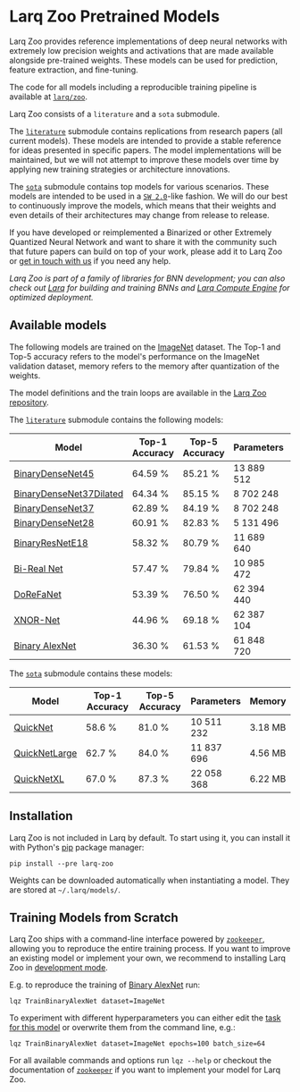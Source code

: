 # Larq Zoo Pretrained Models

Larq Zoo provides reference implementations of deep neural networks with extremely low precision weights and activations that are made available alongside pre-trained weights.
These models can be used for prediction, feature extraction, and fine-tuning.

The code for all models including a reproducible training pipeline is available at [`larq/zoo`](https://github.com/larq/zoo).

Larq Zoo consists of a `literature` and a `sota` submodule.

The [`literature`](/zoo/api/literature/) submodule contains replications from research papers (all current models).
These models are intended to provide a stable reference for ideas presented in specific papers.
The model implementations will be maintained, but we will not attempt to improve these models over time by applying new training strategies or architecture innovations.

The [`sota`](/zoo/api/sota/) submodule contains top models for various scenarios. These models are intended to be used in a [`SW 2.0`](https://medium.com/@karpathy/software-2-0-a64152b37c35)-like fashion.
We will do our best to continuously improve the models, which means that their weights and even details of their architectures may change from release to release.

If you have developed or reimplemented a Binarized or other Extremely Quantized Neural Network and want to share it with the community such that future papers can build on top of your work, please add it to Larq Zoo or [get in touch with us](https://spectrum.chat/larq/) if you need any help.

*Larq Zoo is part of a family of libraries for BNN development; you can also check out [Larq](https://docs.larq.dev/) for building and training BNNs and [Larq Compute Engine](/compute-engine/) for optimized deployment.*

## Available models

The following models are trained on the [ImageNet](http://image-net.org/) dataset. The Top-1 and Top-5 accuracy refers to the model's performance on the ImageNet validation dataset, memory refers to the memory after quantization of the weights.

The model definitions and the train loops are available in the [Larq Zoo repository](https://github.com/larq/zoo).

The [`literature`](/zoo/api/literature/) submodule contains the following models:

| Model                                                                   | Top-1 Accuracy | Top-5 Accuracy | Parameters | Memory   |
| ----------------------------------------------------------------------- | -------------- | -------------- | ---------- | -------- |
| [BinaryDenseNet45](/zoo/api/literature/#binarydensenet45)               | 64.59 %        | 85.21 %        | 13 889 512 | 7.35 MB  |
| [BinaryDenseNet37Dilated](/zoo/api/literature/#binarydensenet37dilated) | 64.34 %        | 85.15 %        | 8 702 248  | 5.13 MB  |
| [BinaryDenseNet37](/zoo/api/literature/#binarydensenet37)               | 62.89 %        | 84.19 %        | 8 702 248  | 5.13 MB  |
| [BinaryDenseNet28](/zoo/api/literature/#binarydensenet28)               | 60.91 %        | 82.83 %        | 5 131 496  | 4.04 MB  |
| [BinaryResNetE18](/zoo/api/literature/#binaryresnete18)                 | 58.32 %        | 80.79 %        | 11 689 640 | 4.00 MB  |
| [Bi-Real Net](/zoo/api/literature/#birealnet)                           | 57.47 %        | 79.84 %        | 10 985 472 | 4.00 MB  |
| [DoReFaNet](/zoo/api/literature/#dorefanet)                             | 53.39 %        | 76.50 %        | 62 394 440 | 22.80 MB |
| [XNOR-Net](/zoo/api/literature/#xnornet)                                | 44.96 %        | 69.18 %        | 62 387 104 | 22.77 MB |
| [Binary AlexNet](/zoo/api/literature/#binaryalexnet)                    | 36.30 %        | 61.53 %        | 61 848 720 | 7.45 MB  |

The [`sota`](/zoo/api/sota/) submodule contains these models:

| Model                                         | Top-1 Accuracy | Top-5 Accuracy | Parameters | Memory  |
| --------------------------------------------- | -------------- | -------------- | ---------- | ------- |
| [QuickNet](/zoo/api/sota/#quicknet)           | 58.6 %         | 81.0 %         | 10 511 232 | 3.18 MB |
| [QuickNetLarge](/zoo/api/sota/#quicknetlarge) | 62.7 %         | 84.0 %         | 11 837 696 | 4.56 MB |
| [QuickNetXL](/zoo/api/sota/#quicknetxl)       | 67.0 %         | 87.3 %         | 22 058 368 | 6.22 MB |

## Installation

Larq Zoo is not included in Larq by default. To start using it, you can install it with Python's [pip](https://pip.pypa.io/en/stable/) package manager:

```shell
pip install --pre larq-zoo
```

Weights can be downloaded automatically when instantiating a model. They are stored at `~/.larq/models/`.

## Training Models from Scratch

Larq Zoo ships with a command-line interface powered by [`zookeeper`](https://github.com/larq/zookeeper/), allowing you to reproduce the entire training process. If you want to improve an existing model or implement your own, we recommend to installing Larq Zoo in [development mode](https://github.com/larq/zoo/blob/master/CONTRIBUTING.md#project-setup).

E.g. to reproduce the training of [Binary AlexNet](/zoo/api/literature/#binaryalexnet) run:

```shell
lqz TrainBinaryAlexNet dataset=ImageNet
```

To experiment with different hyperparameters you can either edit the [task for this model](https://github.com/larq/zoo/blob/v1.0.b2/larq_zoo/experiments.py#L22) or overwrite them from the command line, e.g.:

```shell
lqz TrainBinaryAlexNet dataset=ImageNet epochs=100 batch_size=64
```

For all available commands and options run `lqz --help` or checkout the documentation of [`zookeeper`](https://github.com/larq/zookeeper/) if you want to implement your model for Larq Zoo.
